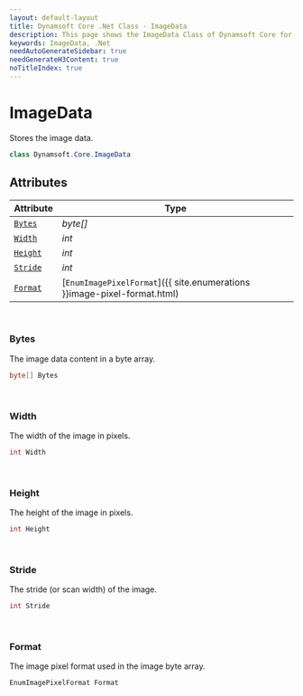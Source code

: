 ```yaml
---
layout: default-layout
title: Dynamsoft Core .Net Class - ImageData
description: This page shows the ImageData Class of Dynamsoft Core for .Net Language.
keywords: ImageData, .Net
needAutoGenerateSidebar: true
needGenerateH3Content: true
noTitleIndex: true
---
```



# ImageData
Stores the image data.  

```csharp
class Dynamsoft.Core.ImageData
``` 

## Attributes
    
| Attribute | Type |
|---------- | ---- |
| [`Bytes`](#bytes) | *byte[]* |
| [`Width`](#width) | *int* |
| [`Height`](#height) | *int* |
| [`Stride`](#stride) | *int* |
| [`Format`](#format) | [`EnumImagePixelFormat`]({{ site.enumerations }}image-pixel-format.html) |


&nbsp;

### Bytes
The image data content in a byte array. 
```csharp
byte[] Bytes
```

&nbsp;

### Width
The width of the image in pixels.  
```csharp
int Width
```

&nbsp;

### Height
The height of the image in pixels.  
```csharp
int Height
```

&nbsp;

### Stride
The stride (or scan width) of the image. 
```csharp
int Stride
```

&nbsp;

### Format
The image pixel format used in the image byte array. 
```csharp
EnumImagePixelFormat Format
```
  

